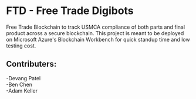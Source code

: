 # FTD - Free Trade Digibots

Free Trade Blockchain to track USMCA compliance of both parts and final product across a secure blockchain. This project is meant to be deployed on Microsoft Azure's Blockchain Workbench for quick standup time and low testing cost.

## Contributers:
-Devang Patel\
-Ben Chen\
-Adam Keller 
